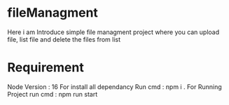# fileManagment
Here i am Introduce simple file managment project where you can upload file, list file and delete the files from list 

# Requirement 

Node Version : 16
For install all dependancy Run cmd : npm i .
For Running Project run cmd : npm run start



